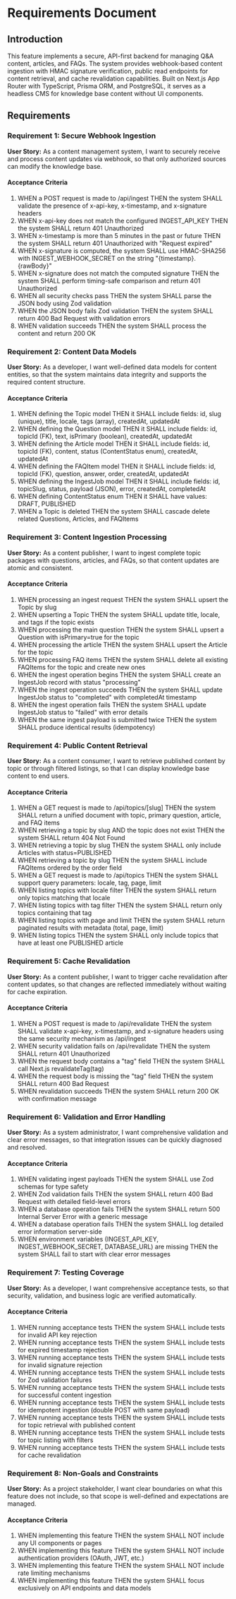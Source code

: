 # Requirements Document

## Introduction

This feature implements a secure, API-first backend for managing Q&A content, articles, and FAQs. The system provides webhook-based content ingestion with HMAC signature verification, public read endpoints for content retrieval, and cache revalidation capabilities. Built on Next.js App Router with TypeScript, Prisma ORM, and PostgreSQL, it serves as a headless CMS for knowledge base content without UI components.

## Requirements

### Requirement 1: Secure Webhook Ingestion

**User Story:** As a content management system, I want to securely receive and process content updates via webhook, so that only authorized sources can modify the knowledge base.

#### Acceptance Criteria

1. WHEN a POST request is made to /api/ingest THEN the system SHALL validate the presence of x-api-key, x-timestamp, and x-signature headers
2. WHEN x-api-key does not match the configured INGEST_API_KEY THEN the system SHALL return 401 Unauthorized
3. WHEN x-timestamp is more than 5 minutes in the past or future THEN the system SHALL return 401 Unauthorized with "Request expired"
4. WHEN x-signature is computed, the system SHALL use HMAC-SHA256 with INGEST_WEBHOOK_SECRET on the string "{timestamp}.{rawBody}"
5. WHEN x-signature does not match the computed signature THEN the system SHALL perform timing-safe comparison and return 401 Unauthorized
6. WHEN all security checks pass THEN the system SHALL parse the JSON body using Zod validation
7. WHEN the JSON body fails Zod validation THEN the system SHALL return 400 Bad Request with validation errors
8. WHEN validation succeeds THEN the system SHALL process the content and return 200 OK

### Requirement 2: Content Data Models

**User Story:** As a developer, I want well-defined data models for content entities, so that the system maintains data integrity and supports the required content structure.

#### Acceptance Criteria

1. WHEN defining the Topic model THEN it SHALL include fields: id, slug (unique), title, locale, tags (array), createdAt, updatedAt
2. WHEN defining the Question model THEN it SHALL include fields: id, topicId (FK), text, isPrimary (boolean), createdAt, updatedAt
3. WHEN defining the Article model THEN it SHALL include fields: id, topicId (FK), content, status (ContentStatus enum), createdAt, updatedAt
4. WHEN defining the FAQItem model THEN it SHALL include fields: id, topicId (FK), question, answer, order, createdAt, updatedAt
5. WHEN defining the IngestJob model THEN it SHALL include fields: id, topicSlug, status, payload (JSON), error, createdAt, completedAt
6. WHEN defining ContentStatus enum THEN it SHALL have values: DRAFT, PUBLISHED
7. WHEN a Topic is deleted THEN the system SHALL cascade delete related Questions, Articles, and FAQItems

### Requirement 3: Content Ingestion Processing

**User Story:** As a content publisher, I want to ingest complete topic packages with questions, articles, and FAQs, so that content updates are atomic and consistent.

#### Acceptance Criteria

1. WHEN processing an ingest request THEN the system SHALL upsert the Topic by slug
2. WHEN upserting a Topic THEN the system SHALL update title, locale, and tags if the topic exists
3. WHEN processing the main question THEN the system SHALL upsert a Question with isPrimary=true for the topic
4. WHEN processing the article THEN the system SHALL upsert the Article for the topic
5. WHEN processing FAQ items THEN the system SHALL delete all existing FAQItems for the topic and create new ones
6. WHEN the ingest operation begins THEN the system SHALL create an IngestJob record with status "processing"
7. WHEN the ingest operation succeeds THEN the system SHALL update IngestJob status to "completed" with completedAt timestamp
8. WHEN the ingest operation fails THEN the system SHALL update IngestJob status to "failed" with error details
9. WHEN the same ingest payload is submitted twice THEN the system SHALL produce identical results (idempotency)

### Requirement 4: Public Content Retrieval

**User Story:** As a content consumer, I want to retrieve published content by topic or through filtered listings, so that I can display knowledge base content to end users.

#### Acceptance Criteria

1. WHEN a GET request is made to /api/topics/[slug] THEN the system SHALL return a unified document with topic, primary question, article, and FAQ items
2. WHEN retrieving a topic by slug AND the topic does not exist THEN the system SHALL return 404 Not Found
3. WHEN retrieving a topic by slug THEN the system SHALL only include Articles with status=PUBLISHED
4. WHEN retrieving a topic by slug THEN the system SHALL include FAQItems ordered by the order field
5. WHEN a GET request is made to /api/topics THEN the system SHALL support query parameters: locale, tag, page, limit
6. WHEN listing topics with locale filter THEN the system SHALL return only topics matching that locale
7. WHEN listing topics with tag filter THEN the system SHALL return only topics containing that tag
8. WHEN listing topics with page and limit THEN the system SHALL return paginated results with metadata (total, page, limit)
9. WHEN listing topics THEN the system SHALL only include topics that have at least one PUBLISHED article

### Requirement 5: Cache Revalidation

**User Story:** As a content publisher, I want to trigger cache revalidation after content updates, so that changes are reflected immediately without waiting for cache expiration.

#### Acceptance Criteria

1. WHEN a POST request is made to /api/revalidate THEN the system SHALL validate x-api-key, x-timestamp, and x-signature headers using the same security mechanism as /api/ingest
2. WHEN security validation fails on /api/revalidate THEN the system SHALL return 401 Unauthorized
3. WHEN the request body contains a "tag" field THEN the system SHALL call Next.js revalidateTag(tag)
4. WHEN the request body is missing the "tag" field THEN the system SHALL return 400 Bad Request
5. WHEN revalidation succeeds THEN the system SHALL return 200 OK with confirmation message

### Requirement 6: Validation and Error Handling

**User Story:** As a system administrator, I want comprehensive validation and clear error messages, so that integration issues can be quickly diagnosed and resolved.

#### Acceptance Criteria

1. WHEN validating ingest payloads THEN the system SHALL use Zod schemas for type safety
2. WHEN Zod validation fails THEN the system SHALL return 400 Bad Request with detailed field-level errors
3. WHEN a database operation fails THEN the system SHALL return 500 Internal Server Error with a generic message
4. WHEN a database operation fails THEN the system SHALL log detailed error information server-side
5. WHEN environment variables (INGEST_API_KEY, INGEST_WEBHOOK_SECRET, DATABASE_URL) are missing THEN the system SHALL fail to start with clear error messages

### Requirement 7: Testing Coverage

**User Story:** As a developer, I want comprehensive acceptance tests, so that security, validation, and business logic are verified automatically.

#### Acceptance Criteria

1. WHEN running acceptance tests THEN the system SHALL include tests for invalid API key rejection
2. WHEN running acceptance tests THEN the system SHALL include tests for expired timestamp rejection
3. WHEN running acceptance tests THEN the system SHALL include tests for invalid signature rejection
4. WHEN running acceptance tests THEN the system SHALL include tests for Zod validation failures
5. WHEN running acceptance tests THEN the system SHALL include tests for successful content ingestion
6. WHEN running acceptance tests THEN the system SHALL include tests for idempotent ingestion (double POST with same payload)
7. WHEN running acceptance tests THEN the system SHALL include tests for topic retrieval with published content
8. WHEN running acceptance tests THEN the system SHALL include tests for topic listing with filters
9. WHEN running acceptance tests THEN the system SHALL include tests for cache revalidation

### Requirement 8: Non-Goals and Constraints

**User Story:** As a project stakeholder, I want clear boundaries on what this feature does not include, so that scope is well-defined and expectations are managed.

#### Acceptance Criteria

1. WHEN implementing this feature THEN the system SHALL NOT include any UI components or pages
2. WHEN implementing this feature THEN the system SHALL NOT include authentication providers (OAuth, JWT, etc.)
3. WHEN implementing this feature THEN the system SHALL NOT include rate limiting mechanisms
4. WHEN implementing this feature THEN the system SHALL focus exclusively on API endpoints and data models

